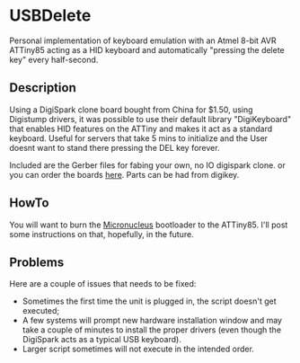 # USBDelete
Personal implementation of keyboard emulation with an Atmel 8-bit AVR ATTiny85 acting as a HID keyboard and automatically "pressing the delete key" every half-second.

## Description
Using a DigiSpark clone board bought from China for $1.50, using Digistump drivers, it was possible to use their default library "DigiKeyboard" that enables HID features on the ATTiny and makes it act as a standard keyboard.
Useful for servers that take 5 mins to initialize and the User doesnt want to stand there pressing the DEL key forever.

Included are the Gerber files for fabing your own, no IO digispark clone.
or you can order the boards [here](https://oshpark.com/shared_projects/NsB0rn4L). Parts can be had from digikey.

## HowTo
You will want to burn the [Micronucleus](https://github.com/micronucleus/micronucleus) bootloader to the ATTiny85. I'll post some instructions on that, hopefully, in the future.

## Problems
Here are a couple of issues that needs to be fixed:
* Sometimes the first time the unit is plugged in, the script doesn't get executed;
* A few systems will prompt new hardware installation window and may take a couple of minutes to install the proper drivers (even though the DigiSpark acts as a typical USB keyboard).
* Larger script sometimes will not execute in the intended order.

